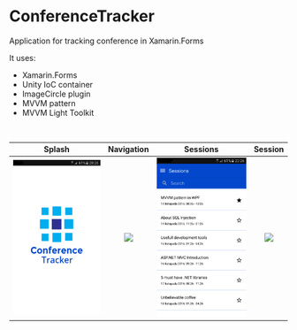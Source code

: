 # ConferenceTracker

Application for tracking conference in Xamarin.Forms
</br>

It uses:
* Xamarin.Forms
* Unity IoC container
* ImageCircle plugin
* MVVM pattern
* MVVM Light Toolkit

</br>


Splash                                                                                                  |  Navigation                                                                                            |Sessions                                                                                                  |  Session
:------------------------------------------------------------------------------------------------------:|:------------------------------------------------------------------------------------------------------:|:--------------------------------------------------------------------------------------------------------:|:------------------------------------------------------------------------------------------------------:
<img src="https://github.com/bradlak/ConferenceTracker/blob/master/Screenshots/splash.png" width="200"> |<img src="(https://github.com/bradlak/ConferenceTracker/blob/master/Screenshots/title.png" width="200"> |<img src="https://github.com/bradlak/ConferenceTracker/blob/master/Screenshots/sessions.png" width="200"> |<img src="(https://github.com/bradlak/ConferenceTracker/blob/master/Screenshots/session.png" width="200">
